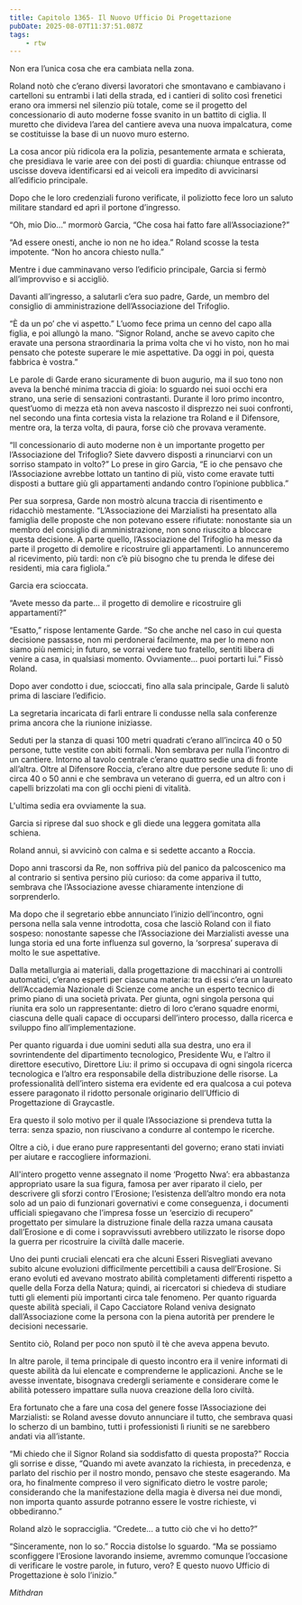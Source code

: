 ```yaml
---
title: Capitolo 1365- Il Nuovo Ufficio Di Progettazione
pubDate: 2025-08-07T11:37:51.087Z
tags:
    - rtw
---
```



Non era l’unica cosa che era cambiata nella zona.


Roland notò che c’erano diversi lavoratori che smontavano e cambiavano i cartelloni su entrambi i lati della strada, ed i cantieri di solito così frenetici erano ora immersi nel silenzio più totale, come se il progetto del concessionario di auto moderne fosse svanito in un battito di ciglia. Il muretto che divideva l’area del cantiere aveva una nuova impalcatura, come se costituisse la base di un nuovo muro esterno.


La cosa ancor più ridicola era la polizia, pesantemente armata e schierata, che presidiava le varie aree con dei posti di guardia: chiunque entrasse od uscisse doveva identificarsi ed ai veicoli era impedito di avvicinarsi all’edificio principale.


Dopo che le loro credenziali furono verificate, il poliziotto fece loro un saluto militare standard ed aprì il portone d’ingresso.


“Oh, mio Dio...” mormorò Garcia, “Che cosa hai fatto fare all’Associazione?”


“Ad essere onesti, anche io non ne ho idea.” Roland scosse la testa impotente. “Non ho ancora chiesto nulla.”


Mentre i due camminavano verso l’edificio principale, Garcia si fermò all’improvviso e si accigliò.


Davanti all’ingresso, a salutarli c’era suo padre, Garde, un membro del consiglio di amministrazione dell’Associazione del Trifoglio.


“È da un po’ che vi aspetto.” L’uomo fece prima un cenno del capo alla figlia, e poi allungò la mano. “Signor Roland, anche se avevo capito che eravate una persona straordinaria la prima volta che vi ho visto, non ho mai pensato che poteste superare le mie aspettative. Da oggi in poi, questa fabbrica è vostra.”


Le parole di Garde erano sicuramente di buon augurio, ma il suo tono non aveva la benché minima traccia di gioia: lo sguardo nei suoi occhi era strano, una serie di sensazioni contrastanti. Durante il loro primo incontro, quest’uomo di mezza età non aveva nascosto il disprezzo nei suoi confronti, nel secondo una finta cortesia vista la relazione tra Roland e il Difensore, mentre ora, la terza volta, di paura, forse ciò che provava veramente.


“Il concessionario di auto moderne non è un importante progetto per l’Associazione del Trifoglio? Siete davvero disposti a rinunciarvi con un sorriso stampato in volto?” Lo prese in giro Garcia, “E io che pensavo che l’Associazione avrebbe lottato un tantino di più, visto come eravate tutti disposti a buttare giù gli appartamenti andando contro l’opinione pubblica.”


Per sua sorpresa, Garde non mostrò alcuna traccia di risentimento e ridacchiò mestamente. “L’Associazione dei Marzialisti ha presentato alla famiglia delle proposte che non potevano essere rifiutate: nonostante sia un membro del consiglio di amministrazione, non sono riuscito a bloccare questa decisione. A parte quello, l’Associazione del Trifoglio ha messo da parte il progetto di demolire e ricostruire gli appartamenti. Lo annunceremo al ricevimento, più tardi: non c’è più bisogno che tu prenda le difese dei residenti, mia cara figliola.”


Garcia era scioccata.


“Avete messo da parte... il progetto di demolire e ricostruire gli appartamenti?”


“Esatto,” rispose lentamente Garde. “So che anche nel caso in cui questa decisione passasse, non mi perdonerai facilmente, ma per lo meno non siamo più nemici; in futuro, se vorrai vedere tuo fratello, sentiti libera di venire a casa, in qualsiasi momento. Ovviamente... puoi portarti lui.” Fissò Roland.


Dopo aver condotto i due, scioccati, fino alla sala principale, Garde li salutò prima di lasciare l’edificio.


La segretaria incaricata di farli entrare li condusse nella sala conferenze prima ancora che la riunione iniziasse.


Seduti per la stanza di quasi 100 metri quadrati c’erano all’incirca 40 o 50 persone, tutte vestite con abiti formali. Non sembrava per nulla l’incontro di un cantiere. Intorno al tavolo centrale c’erano quattro sedie una di fronte all’altra. Oltre al Difensore Roccia, c’erano altre due persone sedute lì: uno di circa 40 o 50 anni e che sembrava un veterano di guerra, ed un altro con i capelli brizzolati ma con gli occhi pieni di vitalità.


L'ultima sedia era ovviamente la sua.


Garcia si riprese dal suo shock e gli diede una leggera gomitata alla schiena.


Roland annuì, si avvicinò con calma e si sedette accanto a Roccia.


Dopo anni trascorsi da Re, non soffriva più del panico da palcoscenico ma al contrario si sentiva persino più curioso: da come appariva il tutto, sembrava che l’Associazione avesse chiaramente intenzione di sorprenderlo.


Ma dopo che il segretario ebbe annunciato l’inizio dell’incontro, ogni persona nella sala venne introdotta, cosa che lasciò Roland con il fiato sospeso: nonostante sapesse che l’Associazione dei Marzialisti avesse una lunga storia ed una forte influenza sul governo, la ‘sorpresa’ superava di molto le sue aspettative.


Dalla metallurgia ai materiali, dalla progettazione di macchinari ai controlli automatici, c’erano esperti per ciascuna materia: tra di essi c’era un laureato dell’Accademia Nazionale di Scienze come anche un esperto tecnico di primo piano di una società privata. Per giunta, ogni singola persona qui riunita era solo un rappresentante: dietro di loro c’erano squadre enormi, ciascuna delle quali capace di occuparsi dell’intero processo, dalla ricerca e sviluppo fino all’implementazione.


Per quanto riguarda i due uomini seduti alla sua destra, uno era il sovrintendente del dipartimento tecnologico, Presidente Wu, e l’altro il direttore esecutivo, Direttore Liu: il primo si occupava di ogni singola ricerca tecnologica e l’altro era responsabile della distribuzione delle risorse. La professionalità dell’intero sistema era evidente ed era qualcosa a cui poteva essere paragonato il ridotto personale originario dell’Ufficio di Progettazione di Graycastle.


Era questo il solo motivo per il quale l’Associazione si prendeva tutta la terra: senza spazio, non riuscivano a condurre al contempo le ricerche.


Oltre a ciò, i due erano pure rappresentanti del governo; erano stati inviati per aiutare e raccogliere informazioni.


All'intero progetto venne assegnato il nome ‘Progetto Nwa’: era abbastanza appropriato usare la sua figura, famosa per aver riparato il cielo, per descrivere gli sforzi contro l’Erosione; l’esistenza dell’altro mondo era nota solo ad un paio di funzionari governativi e come conseguenza, i documenti ufficiali spiegavano che l’impresa fosse un ‘esercizio di recupero” progettato per simulare la distruzione finale della razza umana causata dall’Erosione e di come i sopravvissuti avrebbero utilizzato le risorse dopo la guerra per ricostruire la civiltà dalle macerie.


Uno dei punti cruciali elencati era che alcuni Esseri Risvegliati avevano subito alcune evoluzioni difficilmente percettibili a causa dell’Erosione. Si erano evoluti ed avevano mostrato abilità completamenti differenti rispetto a quelle della Forza della Natura; quindi, ai ricercatori si chiedeva di studiare tutti gli elementi più importanti circa tale fenomeno. Per quanto riguarda queste abilità speciali, il Capo Cacciatore Roland veniva designato dall’Associazione come la persona con la piena autorità per prendere le decisioni necessarie.


Sentito ciò, Roland per poco non sputò il tè che aveva appena bevuto.


In altre parole, il tema principale di questo incontro era il venire informati di queste abilità da lui elencate e comprenderne le applicazioni. Anche se le avesse inventate, bisognava credergli seriamente e considerare come le abilità potessero impattare sulla nuova creazione della loro civiltà.


Era fortunato che a fare una cosa del genere fosse l’Associazione dei Marzialisti: se Roland avesse dovuto annunciare il tutto, che sembrava quasi lo scherzo di un bambino, tutti i professionisti lì riuniti se ne sarebbero andati via all’istante.


“Mi chiedo che il Signor Roland sia soddisfatto di questa proposta?” Roccia gli sorrise e disse, “Quando mi avete avanzato la richiesta, in precedenza, e parlato del rischio per il nostro mondo, pensavo che steste esagerando. Ma ora, ho finalmente compreso il vero significato dietro le vostre parole; considerando che la manifestazione della magia è diversa nei due mondi, non importa quanto assurde potranno essere le vostre richieste, vi obbediranno.”


Roland alzò le sopracciglia. “Credete... a tutto ciò che vi ho detto?”


“Sinceramente, non lo so.” Roccia distolse lo sguardo. “Ma se possiamo sconfiggere l’Erosione lavorando insieme, avremmo comunque l’occasione di verificare le vostre parole, in futuro, vero? E questo nuovo Ufficio di Progettazione è solo l’inizio.”






<em>Mithdran </em>




































                                


                                



